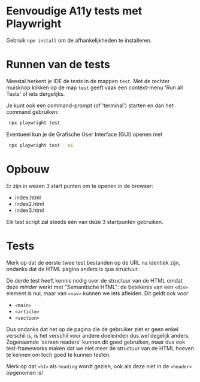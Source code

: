 # Eenvoudige A11y tests met Playwright

Gebruik `npm install` om de afhankelijkheden te installeren.

# Runnen van de tests

Meestal herkent je IDE de tests in de mappen `test`. Met de rechter muisknop
klikken op de map `test` geeft vaak een context-menu 'Run all Tests' of 
iets dergelijks.

Je kunt ook een command-prompt (of 'terminal') starten en dan het command gebruiken:

```bash
 npx playwright test
```
Eventueel kun je de Grafische User Interface (GUI) openen met

```bash
 npx playwright test --ui
```

# Opbouw

Er zijn in wezen 3 start punten om te openen in de browser:

* index.html
* index2.html
* index3.html

Elk test script zal steeds één van deze 3 startpunten gebruiken.

# Tests

Merk op dat de eerste twee test bestanden op de URL na identiek zijn, ondanks
dat de HTML pagina anders is qua structuur. 

De derde test heeft kennis nodig over de structuur van de HTML omdat deze *minder* werkt met "Semantische HTML": 
de betekenis van een `<div>` element is nul, maar van `<nav>` kunnen we iets afleiden. Dit geldt ook voor

* `<main>`
* `<article>`
* `<section>`

Dus ondanks dat het op de pagina die de gebruiker ziet er geen enkel verschil is, is het verschil voor andere doeleinden
dus wel degelijk anders. Zogenaamde 'screen readers' kunnen dit goed gebruiken, maar dus ook test-frameworks maken dat we
niet meer de structuur van de HTML hoeven te kennen om toch goed te kunnen testen.

Merk op dat `<h1>` als `heading` wordt gezien, ook als deze niet in de `<header>` opgenomen is! 